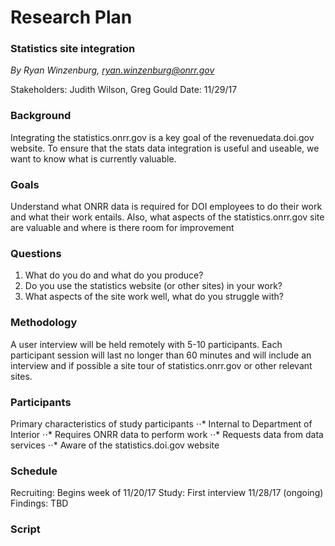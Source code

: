# Research Plan
### Statistics site integration
*By Ryan Winzenburg, ryan.winzenburg@onrr.gov*

Stakeholders: Judith Wilson, Greg Gould
Date: 11/29/17

### Background
Integrating the statistics.onrr.gov is a key goal of the revenuedata.doi.gov website. To ensure that the stats data integration is useful and useable, we want to know what is currently valuable.

### Goals
Understand what ONRR data is required for DOI employees to do their work and what their work entails. Also, what aspects of the statistics.onrr.gov site are valuable and where is there room for improvement 

### Questions
1. What do you do and what do you produce?
2. Do you use the statistics website (or other sites) in your work?
3. What aspects of the site work well, what do you struggle with?

### Methodology
A user interview will be held remotely with 5-10 participants. Each participant session will last no longer than 60 minutes and will include an interview and if possible a site tour of statistics.onrr.gov or other relevant sites. 

### Participants
Primary characteristics of study participants
⋅⋅* Internal to Department of Interior
⋅⋅* Requires ONRR data to perform work
⋅⋅* Requests data from data services
⋅⋅* Aware of the statistics.doi.gov website

### Schedule
Recruiting: Begins week of 11/20/17
Study: First interview 11/28/17 (ongoing)
Findings: TBD

### Script 
